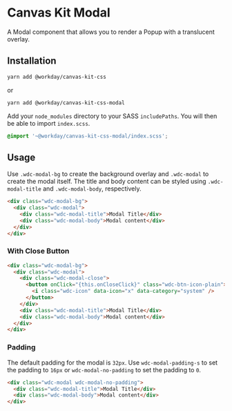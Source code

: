 # Canvas Kit Modal

A Modal component that allows you to render a Popup with a translucent overlay.

## Installation

```sh
yarn add @workday/canvas-kit-css
```

or

```sh
yarn add @workday/canvas-kit-css-modal
```

Add your `node_modules` directory to your SASS `includePaths`. You will then be able to import
`index.scss`.

```scss
@import '~@workday/canvas-kit-css-modal/index.scss';
```

## Usage

Use `.wdc-modal-bg` to create the background overlay and `.wdc-modal` to create the modal itself.
The title and body content can be styled using `.wdc-modal-title` and `.wdc-modal-body`,
respectively.

```html
<div class="wdc-modal-bg">
  <div class="wdc-modal">
    <div class="wdc-modal-title">Modal Title</div>
    <div class="wdc-modal-body">Modal content</div>
  </div>
</div>
```

### With Close Button

```html
<div class="wdc-modal-bg">
  <div class="wdc-modal">
    <div class="wdc-modal-close">
      <button onClick="{this.onCloseClick}" class="wdc-btn-icon-plain">
        <i class="wdc-icon" data-icon="x" data-category="system" />
      </button>
    </div>
    <div class="wdc-modal-title">Modal Title</div>
    <div class="wdc-modal-body">Modal content</div>
  </div>
</div>
```

### Padding

The default padding for the modal is `32px`. Use `wdc-modal-padding-s` to set the padding to `16px`
or `wdc-modal-no-padding` to set the padding to `0`.

```html
<div class="wdc-modal wdc-modal-no-padding">
  <div class="wdc-modal-title">Modal Title</div>
  <div class="wdc-modal-body">Modal content</div>
</div>
```
